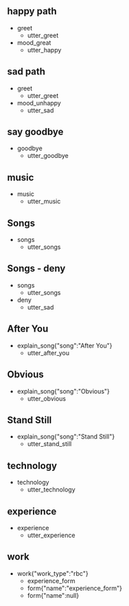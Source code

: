 ## happy path
* greet
  - utter_greet
* mood_great
  - utter_happy

## sad path
* greet
  - utter_greet
* mood_unhappy
  - utter_sad

## say goodbye
* goodbye
  - utter_goodbye

## music
* music
  - utter_music

## Songs
* songs
  - utter_songs

## Songs - deny
* songs
  - utter_songs
* deny
  - utter_sad

## After You
* explain_song{"song":"After You"}
  - utter_after_you

## Obvious
* explain_song{"song":"Obvious"}
  - utter_obvious

## Stand Still
* explain_song{"song":"Stand Still"}
  - utter_stand_still

## technology
* technology
  - utter_technology

## experience
* experience
  - utter_experience

## work
* work{"work_type":"rbc"}
  - experience_form
  - form{"name":"experience_form"}
  - form{"name":null}
